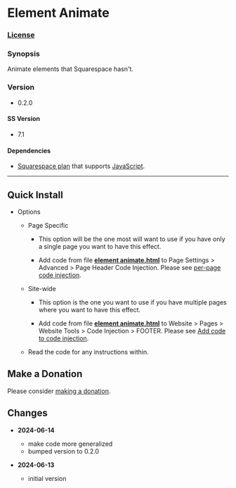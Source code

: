 # Element Animate

### [License][1]

### Synopsis

Animate elements that Squarespace hasn't.

### Version

 * 0.2.0

#### SS Version

  * 7.1
  
#### Dependencies

  * [Squarespace plan][2] that supports [JavaScript][3].

---

## Quick Install

* Options

  * Page Specific
  
    * This option will be the one most will want to use if you have only a
      single page you want to have this effect.
      
    * Add code from file **[element animate.html][4]** to Page Settings >
      Advanced > Page Header Code Injection. Please see [per-page code
      injection][5].
      
  * Site-wide
  
    * This option is the one you want to use if you have multiple pages where
      you want to have this effect.
      
    * Add code from file **[element animate.html][4]** to Website > Pages >
      Website Tools > Code Injection > FOOTER. Please see [Add code to code
      injection][6].
      
  * Read the code for any instructions within.

## Make a Donation

Please consider [making a donation][7].

## Changes

* **2024-06-14**

  * make code more generalized
  * bumped version to 0.2.0
  
* **2024-06-13**

  * initial version

[1]: https://github.com/tomsWebConsulting/twcsl/blob/main/LICENSE.txt#L1
[2]: https://www.squarespace.com/pricing
[3]: https://en.wikipedia.org/wiki/JavaScript
[4]: element%20animate.html#L1
[5]: https://support.squarespace.com/hc/en-us/articles/205815908-Using-code-injection#toc-per-page-code-injection
[6]: https://support.squarespace.com/hc/en-us/articles/205815908-Using-code-injection#toc-add-code-to-code-injection
[7]: https://github.com/tomsWebConsulting/twcsl#make-a-donation
